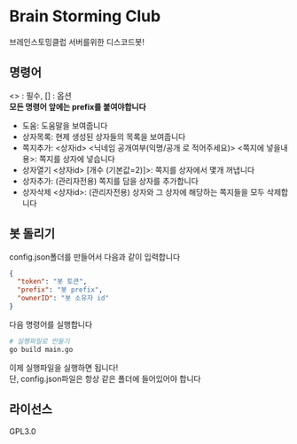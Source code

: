 # Brain Storming Club

브레인스토밍클럽 서버를위한 디스코드봇!

## 명령어

<> : 필수, [] : 옵션 <br />
**모든 명령어 앞에는 prefix를 붙여야합니다**

- 도움: 도움말을 보여줍니다
- 상자목록: 현제 생성된 상자들의 목록을 보여줍니다
- 쪽지추가: <상자id> <닉네임 공개여부(익명/공개 로 적어주세요)> <쪽지에 넣을내용>: 쪽지를 상자에 넣습니다
- 상자열기 <상자id> [개수 (기본값=2)]>: 쪽지를 상자에서 몇개 꺼냅니다
- 상자추가: (관리자전용) 쪽지를 담을 상자를 추가합니다
- 상자삭제 <상자id>: (관리자전용) 상자와 그 상자에 해당하는 쪽지들을 모두 삭제합니다

## 봇 돌리기

config.json폴더를 만들어서 다음과 같이 입력합니다

```json
{
  "token": "봇 토큰",
  "prefix": "봇 prefix",
  "ownerID": "봇 소유자 id"
}
```

다음 명령어를 실행합니다

```bash
# 실행파일로 만들기
go build main.go
```

이제 실행파일을 실행하면 됩니다!<br />
단, config.json파일은 항상 같은 폴더에 들어있어야 합니다

## 라이선스

GPL3.0
